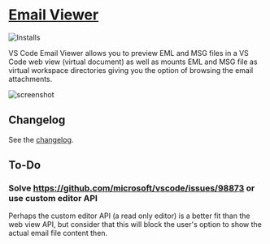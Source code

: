 # [Email Viewer](https://marketplace.visualstudio.com/items?itemName=TomasHubelbauer.email-viewer)
![Installs](https://vsmarketplacebadge.apphb.com/installs-short/TomasHubelbauer.email-viewer.svg)

VS Code Email Viewer allows you to preview EML and MSG files in a VS Code web
view (virtual document) as well as mounts EML and MSG file as virtual workspace
directories giving you the option of browsing the email attachments.

![screenshot](screenshot.png)

## Changelog

See the [changelog](CHANGELOG.md).

## To-Do

### Solve https://github.com/microsoft/vscode/issues/98873 or use custom editor API

Perhaps the custom editor API (a read only editor) is a better fit than the web
view API, but consider that this will block the user's option to show the actual
email file content then.
